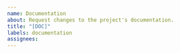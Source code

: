 ```yaml
---
name: Documentation
about: Request changes to the project's documentation.
title: "[DOC]"
labels: documentation
assignees:
---
```

